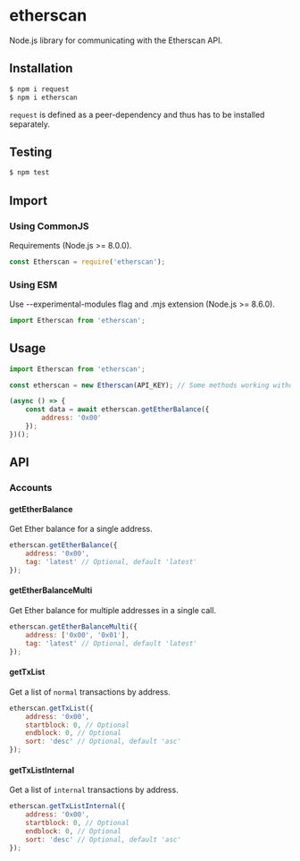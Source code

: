 # etherscan
Node.js library for communicating with the Etherscan API.

## Installation

```sh
$ npm i request
$ npm i etherscan
```

`request` is defined as a peer-dependency and thus has to be installed separately.

## Testing

```sh
$ npm test
```

## Import

### Using CommonJS

Requirements (Node.js >= 8.0.0).
```js
const Etherscan = require('etherscan');
```

### Using ESM

Use --experimental-modules flag and .mjs extension (Node.js >= 8.6.0).
```js
import Etherscan from 'etherscan';
```

## Usage

```js
import Etherscan from 'etherscan';

const etherscan = new Etherscan(API_KEY); // Some methods working without API_KEY

(async () => {
    const data = await etherscan.getEtherBalance({
        address: '0x00'
    });
})();
```

## API

### Accounts

#### getEtherBalance

Get Ether balance for a single address.

```js
etherscan.getEtherBalance({
    address: '0x00',
    tag: 'latest' // Optional, default 'latest'
});
```

#### getEtherBalanceMulti

Get Ether balance for multiple addresses in a single call.

```js
etherscan.getEtherBalanceMulti({
    address: ['0x00', '0x01'],
    tag: 'latest' // Optional, default 'latest'
});
```

#### getTxList

Get a list of `normal` transactions by address.

```js
etherscan.getTxList({
    address: '0x00',
    startblock: 0, // Optional
    endblock: 0, // Optional
    sort: 'desc' // Optional, default 'asc'
});
```

#### getTxListInternal

Get a list of `internal` transactions by address.

```js
etherscan.getTxListInternal({
    address: '0x00',
    startblock: 0, // Optional
    endblock: 0, // Optional
    sort: 'desc' // Optional, default 'asc'
});
```
